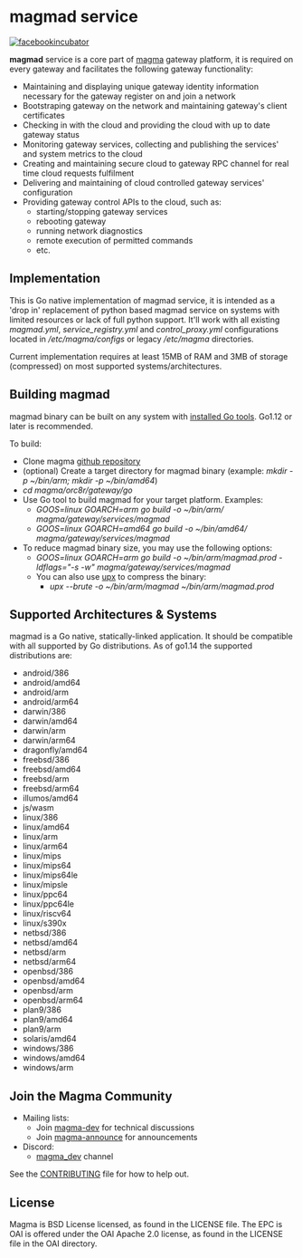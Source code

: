 # magmad service

[![facebookincubator](https://circleci.com/gh/facebookincubator/magma.svg?style=shield)](https://circleci.com/gh/facebookincubator/magma)

**magmad** service is a core part of [magma](https://magma.github.io/magma) gateway platform, it is required on every gateway and facilitates the following gateway functionality:

* Maintaining and displaying unique gateway identity information necessary for the gateway register on and join a network
* Bootstraping gateway on the network and maintaining gateway's client certificates
* Checking in with the cloud and providing the cloud with up to date gateway status
* Monitoring gateway services, collecting and publishing the services' and system metrics to the cloud
* Creating and maintaining secure cloud to gateway RPC channel for real time cloud requests fulfilment
* Delivering and maintaining of cloud controlled gateway services' configuration
* Providing gateway control APIs to the cloud, such as:
  * starting/stopping gateway services
  * rebooting gateway
  * running network diagnostics
  * remote execution of permitted commands
  * etc.


## Implementation

This is Go native implementation of magmad service, it is intended as a 'drop in' replacement of python based magmad service
on systems with limited resources or lack of full python support.
It'll work with all existing *magmad.yml*, *service_registry.yml* and *control_proxy.yml* configurations located in
*/etc/magma/configs* or legacy */etc/magma* directories.

Current implementation requires at least 15MB of RAM and 3MB of storage (compressed) on most supported systems/architectures.

## Building magmad

magmad binary can be built on any system with [installed Go tools](https://golang.org/doc/install#install). Go1.12 or later is recommended.

To build:
* Clone magma [github repository](https://github.com/facebookincubator/magma)
* (optional) Create a target directory for magmad binary (example: *mkdir -p ~/bin/arm; mkdir -p ~/bin/amd64*)
* *cd magma/orc8r/gateway/go*
* Use Go tool to build magmad for your target platform. Examples:
  * *GOOS=linux GOARCH=arm go build -o ~/bin/arm/ magma/gateway/services/magmad*
  * *GOOS=linux GOARCH=amd64 go build -o ~/bin/amd64/ magma/gateway/services/magmad*
* To reduce magmad binary size, you may use the following options:
  * *GOOS=linux GOARCH=arm go build -o ~/bin/arm/magmad.prod -ldflags="-s -w" magma/gateway/services/magmad*
  * You can also use [upx](https://upx.github.io/) to compress the binary:
    * *upx --brute -o ~/bin/arm/magmad ~/bin/arm/magmad.prod*

## Supported Architectures & Systems

magmad is a Go native, statically-linked application. It should be compatible with all supported by Go distributions.
As of go1.14 the supported distributions are:
* android/386
* android/amd64
* android/arm
* android/arm64
* darwin/386
* darwin/amd64
* darwin/arm
* darwin/arm64
* dragonfly/amd64
* freebsd/386
* freebsd/amd64
* freebsd/arm
* freebsd/arm64
* illumos/amd64
* js/wasm
* linux/386
* linux/amd64
* linux/arm
* linux/arm64
* linux/mips
* linux/mips64
* linux/mips64le
* linux/mipsle
* linux/ppc64
* linux/ppc64le
* linux/riscv64
* linux/s390x
* netbsd/386
* netbsd/amd64
* netbsd/arm
* netbsd/arm64
* openbsd/386
* openbsd/amd64
* openbsd/arm
* openbsd/arm64
* plan9/386
* plan9/amd64
* plan9/arm
* solaris/amd64
* windows/386
* windows/amd64
* windows/arm

## Join the Magma Community

- Mailing lists:
  - Join [magma-dev](https://groups.google.com/forum/#!forum/magma-dev) for technical discussions
  - Join [magma-announce](https://groups.google.com/forum/#!forum/magma-announce) for announcements
- Discord:
  - [magma\_dev](https://discord.gg/WDBpebF) channel

See the [CONTRIBUTING](CONTRIBUTING.md) file for how to help out.

## License

Magma is BSD License licensed, as found in the LICENSE file.
The EPC is OAI is offered under the OAI Apache 2.0 license, as found in the LICENSE file in the OAI directory.
